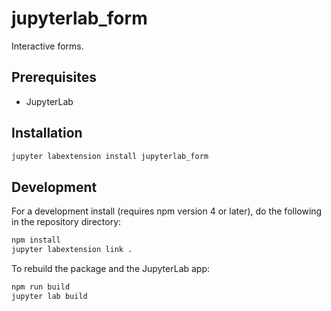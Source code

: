 # jupyterlab_form

Interactive forms.


## Prerequisites

* JupyterLab

## Installation

```bash
jupyter labextension install jupyterlab_form
```

## Development

For a development install (requires npm version 4 or later), do the following in the repository directory:

```bash
npm install
jupyter labextension link .
```

To rebuild the package and the JupyterLab app:

```bash
npm run build
jupyter lab build
```


